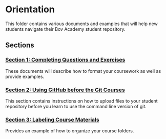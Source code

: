 # Orientation
This folder contains various documents and examples that will help new students navigate their Bov Academy student repository.

## Sections

### [Section 1: Completing Questions and Exercises](./Section-01-Completing-Questions-and_Exercises)

These documents will describe how to format your coursework as well as provide examples.

### [Section 2: Using GitHub before the Git Courses](Section-02-Using-GitHub-Before-Git-Courses)

This section contains instructions on how to upload files to your student repository before you learn to use the command line version of git.

### [Section 3: Labeling Course Materials](Section-03-Labeling-Course-Materials)

Provides an example of how to organize your course folders.
